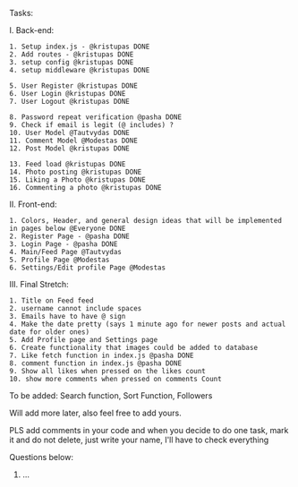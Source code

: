 Tasks:

I. Back-end:

    1. Setup index.js - @kristupas DONE
    2. Add routes - @kristupas DONE
    3. setup config @kristupas DONE
    4. setup middleware @kristupas DONE

    5. User Register @kristupas DONE
    6. User Login @kristupas DONE
    7. User Logout @kristupas DONE

    8. Password repeat verification @pasha DONE
    9. Check if email is legit (@ includes) ?
    10. User Model @Tautvydas DONE
    11. Comment Model @Modestas DONE
    12. Post Model @kristupas DONE

    13. Feed load @kristupas DONE
    14. Photo posting @kristupas DONE
    15. Liking a Photo @kristupas DONE
    16. Commenting a photo @kristupas DONE

II. Front-end:

    1. Colors, Header, and general design ideas that will be implemented in pages below @Everyone DONE
    2. Register Page - @pasha DONE
    3. Login Page - @pasha DONE
    4. Main/Feed Page @Tautvydas
    5. Profile Page @Modestas
    6. Settings/Edit profile Page @Modestas

III. Final Stretch:

    1. Title on Feed feed
    2. username cannot include spaces
    3. Emails have to have @ sign
    4. Make the date pretty (says 1 minute ago for newer posts and actual date for older ones)
    5. Add Profile page and Settings page
    6. Create functionality that images could be added to database
    7. Like fetch function in index.js @pasha DONE
    8. comment function in index.js @pasha DONE
    9. Show all likes when pressed on the likes count
    10. show more comments when pressed on comments Count

To be added: Search function, Sort Function, Followers

Will add more later, also feel free to add yours.

PLS add comments in your code and when you decide to do one task, mark it and do not delete, just write your name, I'll have to check everything

Questions below:

1. ...
